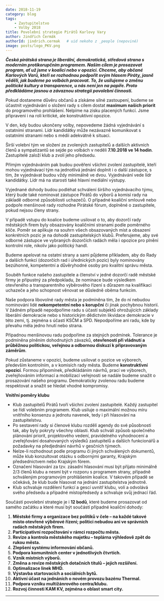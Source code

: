 ```yaml
---
date: 2018-11-19
category: blog
tags:
    - Zastupitelstvo
    - Volby 2018
title: Povolební strategie Pirátů Karlovy Vary
author: Jindřich Čermák
authorId: jindrich.cermak   # uid nekoho z _people (nepoviné)
image: posts/logo_PKV.png
---
```

**_Česká pirátská strana je liberální, demokratická, středová strana s moderním protikorupčním programem. Naším cílem je prosazovat program, ať už jsme v koalici nebo v opozici. Chceme, aby občané Karlových Varů, kteří se rozhodnou podpořit svým hlasem Piráty, jasně věděli, jak budeme po volbách pracovat. To, že usilujeme o změnu politické kultury a transparence, u nás není jen na papíře. Proto předkládáme jasnou a závaznou strategii povolební činnosti._**

Pokud dostaneme důvěru občanů a získáme silné zastoupení, budeme se účastnit vyjednávání o složení rady s cílem dostat **maximum našich priorit** do programového prohlášení. Nelpíme na zisku placených funkcí. Jsme připraveni i na roli kritické, ale konstruktivní opozice.

V den, kdy budou ukončeny volby, nepovedeme žádná vyjednávání s ostatními stranami. Lídr kandidátky může nezávazně komunikovat s ostatními stranami nebo s médii adekvátně k situaci.

Širší volební tým ve složení ze zvolených zastupitelů a dalších aktivních členů a sympatizantů se sejde po volbách v neděli **7.10.2018 ve 14 hodin**. Zastupitelé založí klub a zvolí jeho předsedu.

Přímým vyjednáváním pak budou pověřeni všichni zvolení zastupitelé, kteří mohou vyjednávací tým na jednotlivá jednání doplnit i o další zástupce, s tím, že vyjednávat budou vždy minimálně ve dvou. Vyjednávání vede lídr kandidátky. Lídr má na starosti také hlavní mediální výstupy.

Vyjednané dohody budou podléhat schválení širšího vyjednávacího týmu, který bude také nominovat zástupce Pirátů do výborů a komisí rady na základě odborné způsobilosti uchazečů. O případné koaliční smlouvě nebo podpoře menšinové rady rozhodne Pirátské fórum, doplněné o zastupitele, pokud nejsou členy strany.

V případě vstupu do koalice budeme usilovat o to, aby dozorčí rady městských firem byly obsazovány koaličními stranami podle poměrného klíče. Poměr se aplikuje na souhrn všech obsazovaných míst a obsazení konkrétních pozic je na dohodě zastupitelských klubů. Preferujeme, aby své odborné zástupce ve vybraných dozorčích radách měla i opozice pro plnění kontrolní role, nikoliv jako politický handl.

Budeme apelovat na ostatní strany a sami půjdeme příkladem, aby do Rady a dalších funkcí (dozorčích rad i úřednických pozic) byly nominovány bezúhonné, kompetentní a důvěryhodné osoby pro kvalitní správu města.

Souběh funkce našeho zastupitele a členství v jedné dozorčí radě městské firmy je přípustný za předpokladu, že nominace bude výsledkem otevřeného a transparentního výběrového řízení s důrazem na kvalifikaci uchazeče a jeho schopnost věnovat se důsledně oběma funkcím.

Naše podpora libovolné rady města je podmíněna tím, že do ní nebudou nominováni lidé **nekompetentní nebo s korupční** či jinak pochybnou historií. V žádném případě nepodpoříme radu s účastí subjektů ohrožujících základy liberální demokracie nebo s historickým dědictvím likvidace demokracie v této zemi, tj. zejména s účastí KSČM a SPD. Nepodpoříme ani radu, kde by převahu měla jedno hnutí nebo strana.

Případnou menšinovou radu podpoříme za stejných podmínek. Tolerance je podmíněna plněním dohodnutých závazků, **otevřeností při vládnutí a průběžnou politickou, veřejnou a odbornou diskuzí k připravovaným záměrům**.

Pokud zůstaneme v opozici, budeme usilovat o pozice ve výborech, především kontrolním, a v komisích rady města. Budeme **konstruktivní opozicí**. Formou připomínek, předkládáním návrhů, prací ve výborech, zveřejňováním informací a mobilizací veřejnosti se nadále budeme snažit o prosazování našeho programu. Demokraticky zvolenou radu budeme respektovat a snažit se hledat vhodné kompromisy.

**Vnitřní poměry klubu**

-   Klub zastupitelů Pirátů tvoří všichni zvolení zastupitelé. Každý zastupitel se řídí volebním programem. Klub usiluje o maximální možnou míru vnitřního konsenzu a jednotu navenek, tedy i při hlasování na zastupitelstvu.
-   Po sestavení rady si členové klubu rozdělí agendy do své působnosti tak, aby byly pokryty všechny oblasti. Klub schválí způsob společného plánování priorit, projektového vedení, pravidelného vyhodnocení a zveřejňování dosahovaných výsledků zastupitelů a dalších funkcionářů a požadavky na předjednání návrhů v gesčních týmech.
-   Nelze-li rozhodnout podle programu či jiných schválených dokumentů, může klub konzultovat otázku s odbornými garanty, Krajským předsednictvem nebo Krajským fórem.
-   Označení hlasování za tzv. zásadní hlasování musí být přijato minimálně 2/3 členů klubu a nesmí být v rozporu s programem strany, případně schváleným programovým prohlášením koalice. V takovém případě se očekává, že klub bude hlasovat na jednání zastupitelstva jednotně.
-   Klub schvaluje rozdělení funkcí a gescí uvnitř klubu, volí a odvolává svého předsedu a případné místopředsedy a schvaluje svůj jednací řád.

Součástí povolební strategie je i **12 bodů**, které budeme prosazovat od samého začátku a které musí být součástí případné koaliční dohody:

1.  **Městské firmy a organizace bez politiků v čele – na každé takové místo otevřené výběrové řízení; politici nebudou ani ve správních radách městských firem.**
2.  **Participativní rozpočtování v rámci rozpočtu města.**
3.  **Revize a kontrola městského majetku – teplárna výhledově zpět do rukou města.**
4.  **Zlepšení systému informování občanů.**
5.  **Podpora komunitních center v jednotlivých čtvrtích.**
6.  **Vznik místních výborů.**
7.  **Změna a revize městských dotačních titulů – jejich rozšíření.**
8.  **Optimalizace linek MHD.**
9.  **Výstavba startovacích a sociálních bytů.**
10.  **Aktivní účast na jednáních o novém provozu bazénu Thermal.**
11.  **Podpora vzniku multižánrového centra/klubu.**
12.  **Rozvoj činnosti KAM KV, zejména o oblast smart city.**
- - - 
